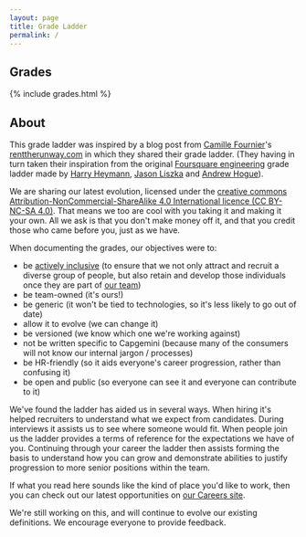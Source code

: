```yaml
---
layout: page
title: Grade Ladder
permalink: /
---
```


## Grades
{% include grades.html %}

## About
This grade ladder was inspired by a blog post from [Camille Fournier](https://twitter.com/skamille)'s [renttherunway.com](http://dresscode.renttherunway.com/blog/ladder) in which they shared their grade ladder. (They having in turn taken their  inspiration from the original [Foursquare engineering](http://engineering.foursquare.com/) grade ladder made by [Harry Heymann](https://twitter.com/harryh), [Jason Liszka](https://twitter.com/jliszka) and [Andrew Hogue](https://twitter.com/ahogue)).

We are sharing our latest evolution, licensed under the [creative commons Attribution-NonCommercial-ShareAlike 4.0 International licence (CC BY-NC-SA 4.0)](https://creativecommons.org/licenses/by-nc-sa/4.0/). That means we too are cool with you taking it and making it your own. All we ask is that you don't make money off it, and that you credit those who came before you, just as we have.

When documenting the grades, our objectives were to:

* be [actively inclusive](https://www.capgemini.com/gb-en/our-active-inclusion-strategy/) (to ensure that we not only attract and recruit a diverse group of people, but also retain and develop those individuals once they are part of [our team](https://www.capgemini.com/gb-en/careers/meet-our-people/))
* be team-owned (it's ours!)
* be generic (it won't be tied to technologies, so it's less likely to go out of date)
* allow it to evolve (we can change it)
* be versioned (we know which one we're working against)
* not be written specific to Capgemini (because many of the consumers will not know our internal jargon / processes)
* be HR-friendly (so it aids everyone's career progression, rather than confusing it)
* be open and public (so everyone can see it and everyone can contribute to it)

We've found the ladder has aided us in several ways. When hiring it's helped recruiters to understand what we expect from candidates. During interviews it assists us to see where someone would fit. When people join us the ladder provides a terms of reference for the expectations we have of you. Continuing through your career the ladder then assists forming the basis to understand how you can grow and demonstrate abilities to justify progression to more senior positions within the team.

If what you read here sounds like the kind of place you'd like to work, then you can check out our latest opportunities on [our Careers site](https://www.capgemini.com/gb-en/careers/).

We're still working on this, and will continue to evolve our existing definitions. We encourage everyone to provide feedback.
